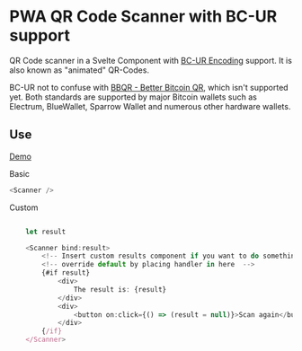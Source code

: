 # PWA QR Code Scanner with BC-UR support

QR Code scanner in a Svelte Component with [BC-UR Encoding](https://github.com/ngraveio/bc-ur) support. It is also known as "animated" QR-Codes. 

BC-UR not to confuse with [BBQR - Better Bitcoin QR](https://bbqr.org/), which isn't supported yet. Both standards are supported by major Bitcoin wallets such as Electrum, BlueWallet, Sparrow Wallet and numerous other hardware wallets.

## Use

[Demo](https://peerpiper.github.io/qrcode-scanner-svelte)

Basic

```js
<Scanner />
```

Custom

```js

    let result

    <Scanner bind:result>
        <!-- Insert custom results component if you want to do something unique with the QR code data -->
		<!-- override default by placing handler in here  -->
		{#if result}
			<div>
				The result is: {result}
			</div>
			<div>
				<button on:click={() => (result = null)}>Scan again</button>
			</div>
		{/if}
	</Scanner>
```

